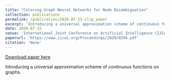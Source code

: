 ```yaml
---
title: "Coloring Graph Neural Networks for Node Disambiguation"
collection: publications
permalink: /publication/2020-07-15-clip_paper
excerpt: 'Introducing a universal approximation scheme of continuous functions on graphs.'
date: 2020-07-15
venue: 'International Joint Conference on Artificial Intelligence (IJCAI) 2020'
paperurl: 'https://www.ijcai.org/Proceedings/2020/0294.pdf'
citation: 'None'
---
```


<a href='https://www.ijcai.org/Proceedings/2020/0294.pdf'>Download paper here</a>

Introducing a universal approximation scheme of continuous functions on graphs.
